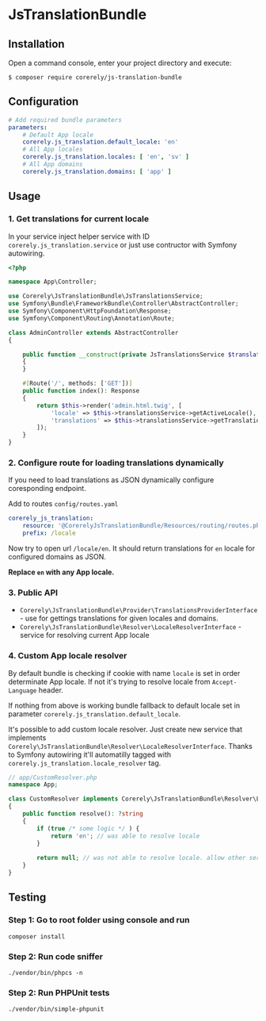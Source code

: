 # JsTranslationBundle

## Installation

Open a command console, enter your project directory and execute:

```console
$ composer require corerely/js-translation-bundle
```

Configuration
-------------

```yaml
# Add required bundle parameters
parameters:
    # Default App locale
    corerely.js_translation.default_locale: 'en'
    # All App locales
    corerely.js_translation.locales: [ 'en', 'sv' ]
    # All App domains
    corerely.js_translation.domains: [ 'app' ]
```

## Usage

### 1. Get translations for current locale

In your service inject helper service with ID `corerely.js_translation.service` or just use contructor with Symfony autowiring.

```php
<?php

namespace App\Controller;

use Corerely\JsTranslationBundle\JsTranslationsService;
use Symfony\Bundle\FrameworkBundle\Controller\AbstractController;
use Symfony\Component\HttpFoundation\Response;
use Symfony\Component\Routing\Annotation\Route;

class AdminController extends AbstractController
{

    public function __construct(private JsTranslationsService $translationsService)
    {
    }

    #[Route('/', methods: ['GET'])]
    public function index(): Response
    {
        return $this->render('admin.html.twig', [
            'locale' => $this->translationsService->getActiveLocale(),
            'translations' => $this->translationsService->getTranslationsForActiveLocale(),
        ]);
    }
}

```

### 2. Configure route for loading translations dynamically

If you need to load translations as JSON dynamically configure coresponding endpoint.

Add to routes `config/routes.yaml`

```yaml
corerely_js_translation:
    resource: '@CorerelyJsTranslationBundle/Resources/routing/routes.php'
    prefix: /locale
```

Now try to open url `/locale/en`. It should return translations for `en` locale for configured domains as JSON.

**Replace `en` with any App locale.** 

### 3. Public API

 - `Corerely\JsTranslationBundle\Provider\TranslationsProviderInterface` - use for gettings translations for given locales and domains.
 - `Corerely\JsTranslationBundle\Resolver\LocaleResolverInterface` - service for resolving current App locale

### 4. Custom App locale resolver

By default bundle is checking if cookie with name `locale` is set in order determinate App locale.
If not it's trying to resolve locale from `Accept-Language` header.

If nothing from above is working bundle fallback to default locale set in parameter `corerely.js_translation.default_locale`.

It's possible to add custom locale resolver. Just create new service that implements `Corerely\JsTranslationBundle\Resolver\LocaleResolverInterface`.
Thanks to Symfony autowiring it'll automatilly tagged with `corerely.js_translation.locale_resolver` tag.

```php
// app/CustomResolver.php
namespace App;

class CustomResolver implements Corerely\JsTranslationBundle\Resolver\LocaleResolverInterface
{
    public function resolve(): ?string
    {
        if (true /* some logic */ ) {
            return 'en'; // was able to resolve locale
        }
        
        return null; // was not able to resolve locale. allow other service to try.
    }
}
```

## Testing

### Step 1: Go to root folder using console and run

```shell
composer install
```

### Step 2: Run code sniffer

```shell
./vendor/bin/phpcs -n
```

### Step 2: Run PHPUnit tests

```shell
./vendor/bin/simple-phpunit
```
